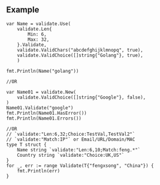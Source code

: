 ## Example

    var Name = validate.Use(
        validate.Len{
            Min: 6,
            Max: 32,
        }.Validate,
        validate.ValidChars("abcdefghijklmnopq", true),
        validate.ValidChoice([]string{"Golang"}, true),
        )

    fmt.Println(Name("golang"))

    //OR

    var Name01 = validate.New(
        validate.ValidChoice([]string{"Google"}, false),
    )
    Name01.Validate("google")
    fmt.Println(Name01.HasError())
    fmt.Println(Name01.Errors())

    //OR
    // `validate:"Len:6,32;Choice:TestVal,TestVal2"`
    // `validate:"Match:IP"` or Email/URL/Domain/MAC
    type T struct {
        Name string `validate:"Len:6,10;Match:feng.*"`
        Country string `validate:"Choice:UK,US"`
    }
    for _, err := range Validate(T{"fengxsong", "China"}) {
		fmt.Println(err)
	}
